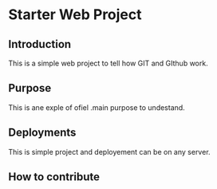 # Starter Web Project

## Introduction
This is a simple web project to tell how GIT and GIthub work.
## Purpose
This is ane exple of ofiel .main purpose to undestand.
## Deployments
This is simple project and deployement can be on any server.
## How to contribute
